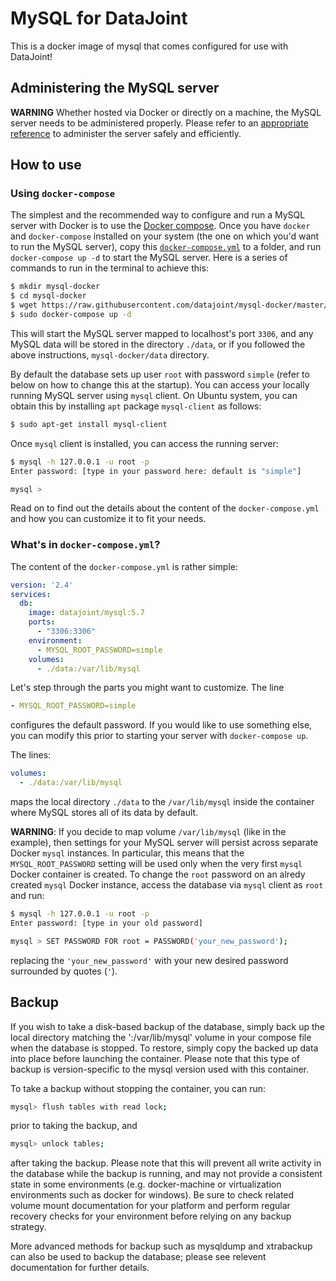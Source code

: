 # MySQL for DataJoint
This is a docker image of mysql that comes configured for use with DataJoint!

## Administering the MySQL server
**WARNING** Whether hosted via Docker or directly on a machine, the MySQL server needs to be administered properly. Please refer to an [appropriate reference](https://dev.mysql.com/doc/refman/5.7/en/server-administration.html) to administer the server safely and efficiently.

## How to use

### Using `docker-compose`
The simplest and the recommended way to configure and run a MySQL server with Docker is to use the [Docker compose](https://docs.docker.com/compose/). Once you have `docker` and `docker-compose` installed on your system (the one on which you'd want to run the MySQL server), copy this [`docker-compose.yml`](https://raw.githubusercontent.com/datajoint/mysql-docker/master/slim/docker-compose.yml) to a folder, and run `docker-compose up -d` to start the MySQL server. Here is a series of commands to run in the terminal to achieve this:

```bash
$ mkdir mysql-docker
$ cd mysql-docker
$ wget https://raw.githubusercontent.com/datajoint/mysql-docker/master/slim/docker-compose.yml
$ sudo docker-compose up -d
```

This will start the MySQL server mapped to localhost's port `3306`, and any MySQL data will be stored in the directory `./data`, or if you followed the above instructions, `mysql-docker/data` directory. 

By default the database sets up user `root` with password `simple` (refer to below on how to change this at the startup). You can access your locally running MySQL server using `mysql` client. On Ubuntu system, you can obtain this by installing `apt` package `mysql-client` as follows:

```bash
$ sudo apt-get install mysql-client
```

Once `mysql` client is installed, you can access the running server:

```bash
$ mysql -h 127.0.0.1 -u root -p
Enter password: [type in your password here: default is "simple"]

mysql >
```

Read on to find out the details about the content of the `docker-compose.yml` and how you can customize it to fit your needs.

### What's in `docker-compose.yml`?
The content of the `docker-compose.yml` is rather simple:

```yml
version: '2.4'
services:
  db:
    image: datajoint/mysql:5.7
    ports:
      - "3306:3306"
    environment:
      - MYSQL_ROOT_PASSWORD=simple
    volumes:
      - ./data:/var/lib/mysql
```

Let's step through the parts you might want to customize. The line

```yml
- MYSQL_ROOT_PASSWORD=simple
```

configures the default password. If you would like to use something else, you can modify this prior to starting your server with `docker-compose up`.

The lines:

```yml
volumes:
  - ./data:/var/lib/mysql
```

maps the local directory `./data` to the `/var/lib/mysql` inside the container where MySQL stores all of its data by default.

**WARNING**: If you decide to map volume `/var/lib/mysql` (like in the example), then settings for your MySQL server will persist across separate Docker `mysql` instances. In particular, this means that the `MYSQL_ROOT_PASSWORD` setting will be used only when the very first `mysql` Docker container is created. To change the `root` password on an alredy created `mysql` Docker instance, access the database via `mysql` client as `root` and run:

```bash
$ mysql -h 127.0.0.1 -u root -p
Enter password: [type in your old password]

mysql > SET PASSWORD FOR root = PASSWORD('your_new_password');
```

replacing the `'your_new_password'` with your new desired password surrounded by quotes (`'`).

## Backup

If you wish to take a disk-based backup of the database, simply back up the local directory matching the ':/var/lib/mysql' volume in your compose file when the database is stopped. To restore, simply copy the backed up data into place before launching the container. Please note that this type of backup is version-specific to the mysql version used with this container.

To take a backup without stopping the container, you can run:

```bash
mysql> flush tables with read lock;
```

prior to taking the backup, and

```bash
mysql> unlock tables;
```

after taking the backup. Please note that this will prevent all write activity in the database while the backup is running, and may not provide a consistent state in some environments (e.g. docker-machine or virtualization environments such as docker for windows). Be sure to check related volume mount documentation for your platform and perform regular recovery checks for your environment before relying on any backup strategy.

More advanced methods for backup such as mysqldump and xtrabackup can also be used to backup the database; please see relevent documentation for further details.

